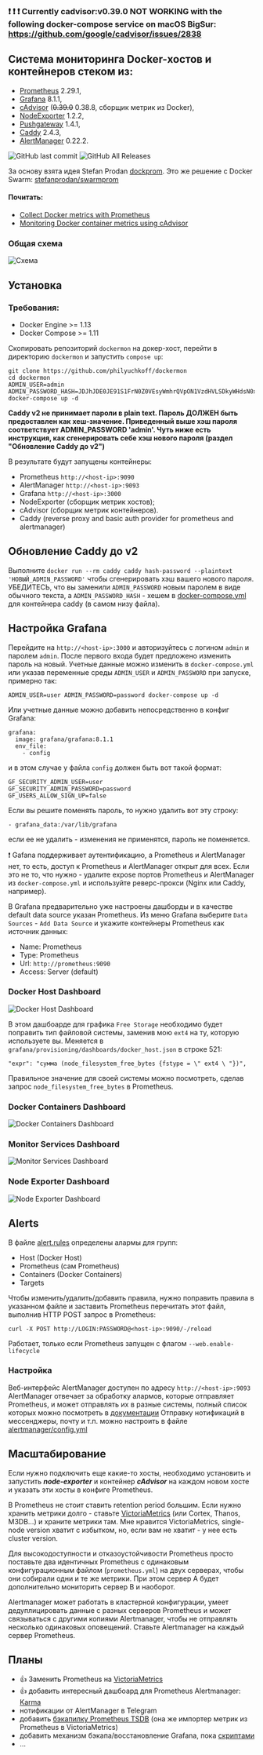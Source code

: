 ### :heavy_exclamation_mark: :heavy_exclamation_mark: :heavy_exclamation_mark: Currently cadvisor:v0.39.0 NOT WORKING with the following docker-compose service on macOS BigSur: https://github.com/google/cadvisor/issues/2838

## Система мониторинга Docker-хостов и контейнеров стеком из:
- [Prometheus](https://prometheus.io/) 2.29.1, 
- [Grafana](http://grafana.org/) 8.1.1, 
- [cAdvisor](https://github.com/google/cadvisor) (~~0.39.0~~ 0.38.8, сборщик метрик из Docker), 
- [NodeExporter](https://github.com/prometheus/node_exporter) 1.2.2, 
- [Pushgateway](https://github.com/prometheus/pushgateway) 1.4.1, 
- [Caddy](https://caddyserver.com/) 2.4.3, 
- [AlertManager](https://github.com/prometheus/alertmanager) 0.22.2.

![GitHub last commit](https://img.shields.io/github/last-commit/philyuchkoff/dockermon?style=for-the-badge)
![GitHub All Releases](https://img.shields.io/github/downloads/philyuchkoff/dockermon/total?style=for-the-badge)

За основу взята идея Stefan Prodan [dockprom](https://github.com/philyuchkoff/dockprom).
Это же решение с Docker Swarm: [stefanprodan/swarmprom](https://github.com/stefanprodan/swarmprom)

#### Почитать:

- [Collect Docker metrics with Prometheus](https://docs.docker.com/config/daemon/prometheus/)
- [Monitoring Docker container metrics using cAdvisor](https://prometheus.io/docs/guides/cadvisor/)


### Общая схема
![Схема](https://github.com/philyuchkoff/dockermon/blob/main/screenshots/dockermon.png)

## Установка

### Требования:

- Docker Engine >= 1.13
- Docker Compose >= 1.11

Скопировать репозиторий `dockermon` на докер-хост, перейти в директорию `dockermon` и запустить `compose up`:

    git clone https://github.com/philyuchkoff/dockermon
    cd dockermon
    ADMIN_USER=admin ADMIN_PASSWORD_HASH=JDJhJDE0JE91S1FrN0Z0VEsyWmhrQVpON1VzdHVLSDkyWHdsN0xNbEZYdnNIZm1pb2d1blg4Y09mL0ZP docker-compose up -d

**Caddy v2 не принимает пароли в plain text. Пароль ДОЛЖЕН быть предоставлен как хеш-значение. Приведенный выше хэш пароля соответствует ADMIN_PASSWORD 'admin'. Чуть ниже есть инструкция, как сгенерировать себе хэш нового пароля (раздел "Обновление Caddy до v2")**

В результате будут запущены контейнеры:

- Prometheus `http://<host-ip>:9090`
- AlertManager `http://<host-ip>:9093`
- Grafana `http://<host-ip>:3000`
- NodeExporter (сборщик метрик хостов);
- cAdvisor (сборщик метрик контейнеров).
- Caddy (reverse proxy and basic auth provider for prometheus and alertmanager)



## Обновление Caddy до v2
Выполните `docker run --rm caddy caddy hash-password --plaintext 'НОВЫЙ_ADMIN_PASSWORD'` чтобы сгенерировать хэш вашего нового пароля. 
УБЕДИТЕСЬ, что вы заменили `ADMIN_PASSWORD` новым паролем в виде обычного текста, а `ADMIN_PASSWORD_HASH` - хешем в [docker-compose.yml](./docker-compose.yml) для контейнера caddy (в самом низу файла).

## Настройка Grafana

Перейдите на `http://<host-ip>:3000` и авторизуйтесь c логином `admin` и паролем `admin`. После первого входа будет предложено изменить пароль на новый. 
Учетные данные можно изменить в `docker-compose.yml` или указав переменные среды `ADMIN_USER` и `ADMIN_PASSWORD` при запуске, примерно так:

`ADMIN_USER=user ADMIN_PASSWORD=password docker-compose up -d`

Или учетные данные можно добавить непосредственно в конфиг Grafana:  
```
grafana:
  image: grafana/grafana:8.1.1
  env_file:
    - config
```
и в этом случае у файла `config` должен быть вот такой формат:
```
GF_SECURITY_ADMIN_USER=user
GF_SECURITY_ADMIN_PASSWORD=password
GF_USERS_ALLOW_SIGN_UP=false
```

Если вы решите поменять пароль, то нужно удалить вот эту строку:
```
- grafana_data:/var/lib/grafana
```
если ее не удалить - изменения не применятся, пароль не поменяется.

:exclamation: Gafana поддерживает аутентификацию, а Prometheus и AlertManager нет, то есть, доступ к Prometheus и AlertManager открыт для всех. Если это не то, что нужно - удалите expose портов Prometheus и AlertManager из `docker-compose.yml` и используйте реверс-прокси (Nginx или Caddy, например).

В Grafana предварительно уже настроены дашборды и в качестве default data source указан Prometheus. Из меню Grafana выберите `Data Sources` - `Add Data Source` и укажите контейнеры Prometheus как источник данных:

- Name: Prometheus
- Type: Prometheus
- Url: `http://prometheus:9090`
- Access: Server (default)

### Docker Host Dashboard

![Docker Host Dashboard](https://github.com/philyuchkoff/dockermon/blob/main/screenshots/dockerhost.jpg)

В этом дашбоарде для графика `Free Storage` необходимо будет поправить тип файловой системы, заменив мою `ext4` на ту, которую используете вы. Меняется в `grafana/provisioning/dashboards/docker_host.json` в строке 521:
````
"expr": "сумма (node_filesystem_free_bytes {fstype = \" ext4 \ "})",
````
Правильное значение для своей системы можно посмотреть, сделав запрос `node_filesystem_free_bytes` в Prometheus.

### Docker Containers Dashboard

![Docker Containers Dashboard](https://github.com/philyuchkoff/dockermon/blob/main/screenshots/dockercontainers.jpg)

### Monitor Services Dashboard
![Monitor Services Dashboard](https://github.com/philyuchkoff/dockermon/blob/main/screenshots/monitorservices.jpg)

### Node Exporter Dashboard
![Node Exporter Dashboard](https://github.com/philyuchkoff/dockermon/blob/main/screenshots/nodexporter.jpg)

## Alerts
В файле [alert.rules](https://github.com/philyuchkoff/dockermon/blob/main/prometheus/alert.rules) определены алармы для групп:
- Host (Docker Host)
- Prometheus (сам Prometheus)
- Containers (Docker Containers)
- Targets

Чтобы изменить/удалить/добавить правила, нужно поправить правила в указанном файле и заставить Prometheus перечитать этот файл, выполнив HTTP POST запрос в Prometheus:

    curl -X POST http://LOGIN:PASSWORD@<host-ip>:9090/-/reload
    
Работает, только если Prometheus запущен с флагом `--web.enable-lifecycle`

### Настройка
Веб-интерфейс AlertManager доступен по адресу `http://<host-ip>:9093`
AlertManager отвечает за обработку алармов, которые отправляет Prometheus, и может отправлять их в разные системы, полный список которых можно посмотреть в [документации](https://prometheus.io/docs/alerting/latest/configuration/)
Отправку нотификаций в мессенджеры, почту и т.п. можно настроить в файле [alertmanager/config.yml](https://github.com/philyuchkoff/dockermon/blob/main/alertmanager/config.yml)

## Масштабирование

Если нужно подключить еще какие-то хосты, необходимо установить и запустить ***node-exporter*** и контейнер ***cAdvisor*** на каждом новом хосте и указать эти хосты в конфиге Prometheus.

В Prometheus не стоит ставить retention period большим. Если нужно хранить метрики долго - ставьте [VictoriaMetrics](https://victoriametrics.com/) (или Cortex, Thanos, M3DB...) и храните метрики там. Мне нравится VictoriaMetrics, single-node version хватит с избытком, но, если вам не хватит - у нее есть cluster version.

Для высокодоступности и отказоустойчивости Prometheus просто поставьте два идентичных Prometheus c одинаковым конфигурационным файлом (`prometheus.yml`) на двух серверах, чтобы они собирали одни и те же метрики. При этом сервер A будет дополнительно мониторить сервер B и наоборот.

Alertmanager может работать в кластерной конфигурации, умеет дедуплицировать данные с разных серверов Prometheus и может связываться с другими копиями Alertmanager, чтобы не отправлять несколько одинаковых оповещений. Ставьте Alertmanager на каждый сервер Prometheus.


## Планы
- :+1: Заменить Prometheus на [VictoriaMetrics](https://victoriametrics.com/)
- :+1: добавить интересный дашбоард для Prometheus Alertmanager: [Karma](https://github.com/prymitive/karma)
- нотификации от AlertManager в Telegram
- добавить [бэкапилку Prometheus TSDB](https://github.com/philyuchkoff/prometheus-tsdb-dump) (она же импортер метрик из Prometheus в VictoriaMetrics)
- добавить механизм бэкапа/восстановление Grafana, пока [скриптами](https://github.com/philyuchkoff/grafana-backup)
- ...

